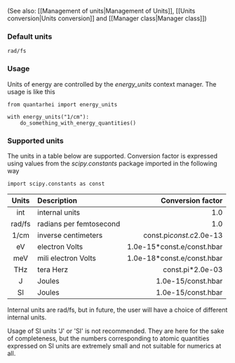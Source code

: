 (See also: [[Management of units|Management of Units]], [[Units conversion|Units conversion]] and [[Manager class|Manager class]])

### Default units

``rad/fs``

### Usage

Units of energy are controlled by the *energy_units* context manager. The usage is like this

    from quantarhei import energy_units

    with energy_units("1/cm"):
        do_something_with_energy_quantities()

### Supported units

The units in a table below are supported. Conversion factor is expressed using values from the *scipy.constants* package imported in the following way

    import scipy.constants as const


| Units  | Description| Conversion factor |
|:------:|:-----------|------------------:|
|  int   | internal units          | 1.0  |
| rad/fs | radians per femtosecond | 1.0  |
| 1/cm   | inverse centimeters     | const.pi*const.c*2.0e-13 |
| eV     | electron Volts          | 1.0e-15*const.e/const.hbar |
| meV    | mili electron Volts     | 1.0e-18*const.e/const.hbar |
| THz    | tera Herz               | const.pi*2.0e-03 |
| J      | Joules                  | 1.0e-15/const.hbar |
| SI     | Joules                  | 1.0e-15/const.hbar |

Internal units are rad/fs, but in future, the user will have a choice of different internal units. 

Usage of SI units 'J' or 'SI' is not recommended. They are here for the sake of completeness, but the numbers corresponding to atomic quantities expressed on SI units are extremely small and not suitable for numerics at all.